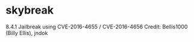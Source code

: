 # skybreak
8.4.1 Jailbreak using CVE-2016-4655 / CVE-2016-4656 Credit: Bellis1000 (Billy Ellis), jndok
